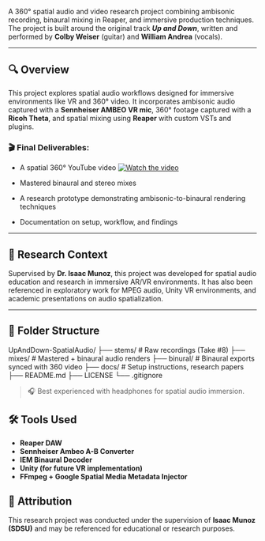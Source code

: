
A 360° spatial audio and video research project combining ambisonic recording, binaural mixing in Reaper, and immersive production techniques. The project is built around the original track **_Up and Down_**, written and performed by **Colby Weiser** (guitar) and **William Andrea** (vocals).

---

## 🔍 Overview

This project explores spatial audio workflows designed for immersive environments like VR and 360° video. It incorporates ambisonic audio captured with a **Sennheiser AMBEO VR mic**, 360° footage captured with a **Ricoh Theta**, and spatial mixing using **Reaper** with custom VSTs and plugins.

### 🎬 Final Deliverables:

- A spatial 360° YouTube video [![Watch the video](https://img.youtube.com/vi/6qshsljUsrQ/hqdefault.jpg)](https://www.youtube.com/watch?v=6qshsljUsrQ)

- Mastered binaural and stereo mixes

- A research prototype demonstrating ambisonic-to-binaural rendering techniques

- Documentation on setup, workflow, and findings

---

## 🧪 Research Context

Supervised by **Dr. Isaac Munoz**, this project was developed for spatial audio education and research in immersive AR/VR environments. It has also been referenced in exploratory work for MPEG audio, Unity VR environments, and academic presentations on audio spatialization.

---

## 📁 Folder Structure

UpAndDown-SpatialAudio/
├── stems/ # Raw recordings (Take #8)
├── mixes/ # Mastered + binaural audio renders
├── binural/ # Binaural exports synced with 360 video
├── docs/ # Setup instructions, research papers
├── README.md
├── LICENSE
└── .gitignore


> 🎧 Best experienced with headphones for spatial audio immersion.

## 🛠 Tools Used

- **Reaper DAW**
- **Sennheiser Ambeo A-B Converter**
- **IEM Binaural Decoder**
- **Unity (for future VR implementation)**
- **FFmpeg + Google Spatial Media Metadata Injector**

## 📜 Attribution

This research project was conducted under the supervision of **Isaac Munoz (SDSU)** and may be referenced for educational or research purposes.

